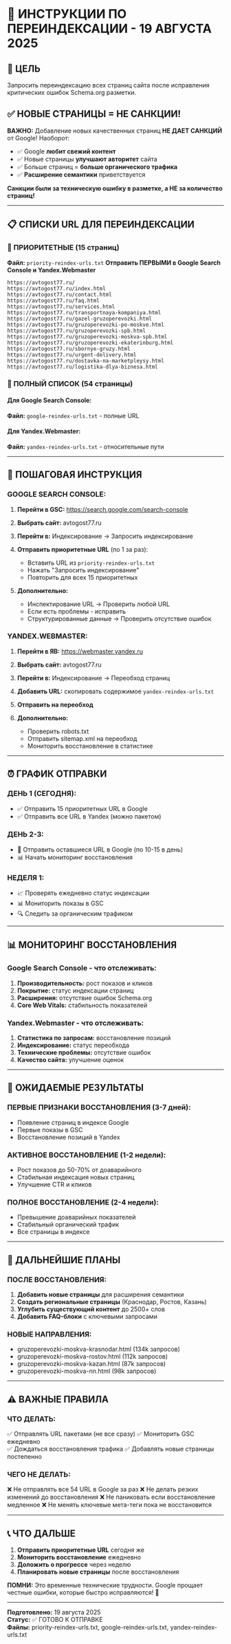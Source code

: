 # 📝 ИНСТРУКЦИИ ПО ПЕРЕИНДЕКСАЦИИ - 19 АВГУСТА 2025

## 🎯 ЦЕЛЬ
Запросить переиндексацию всех страниц сайта после исправления критических ошибок Schema.org разметки.

## ✅ НОВЫЕ СТРАНИЦЫ = НЕ САНКЦИИ!

**ВАЖНО:** Добавление новых качественных страниц **НЕ ДАЕТ САНКЦИЙ** от Google! Наоборот:
- ✅ Google **любит свежий контент**
- ✅ Новые страницы **улучшают авторитет** сайта  
- ✅ Больше страниц = **больше органического трафика**
- ✅ **Расширение семантики** приветствуется

**Санкции были за техническую ошибку в разметке, а НЕ за количество страниц!**

---

## 📋 СПИСКИ URL ДЛЯ ПЕРЕИНДЕКСАЦИИ

### 🚀 **ПРИОРИТЕТНЫЕ (15 страниц)**
**Файл:** `priority-reindex-urls.txt`
**Отправить ПЕРВЫМИ в Google Search Console и Yandex.Webmaster**

```
https://avtogost77.ru/
https://avtogost77.ru/index.html
https://avtogost77.ru/contact.html
https://avtogost77.ru/faq.html
https://avtogost77.ru/services.html
https://avtogost77.ru/transportnaya-kompaniya.html
https://avtogost77.ru/gazel-gruzoperevozki.html
https://avtogost77.ru/gruzoperevozki-po-moskve.html
https://avtogost77.ru/gruzoperevozki-spb.html
https://avtogost77.ru/gruzoperevozki-moskva-spb.html
https://avtogost77.ru/gruzoperevozki-ekaterinburg.html
https://avtogost77.ru/sbornye-gruzy.html
https://avtogost77.ru/urgent-delivery.html
https://avtogost77.ru/dostavka-na-marketpleysy.html
https://avtogost77.ru/logistika-dlya-biznesa.html
```

### 📑 **ПОЛНЫЙ СПИСОК (54 страницы)**

#### **Для Google Search Console:**
**Файл:** `google-reindex-urls.txt` - полные URL

#### **Для Yandex.Webmaster:**  
**Файл:** `yandex-reindex-urls.txt` - относительные пути

---

## 🔧 ПОШАГОВАЯ ИНСТРУКЦИЯ

### **GOOGLE SEARCH CONSOLE:**

1. **Перейти в GSC:** https://search.google.com/search-console
2. **Выбрать сайт:** avtogost77.ru
3. **Перейти в:** Индексирование → Запросить индексирование
4. **Отправить приоритетные URL** (по 1 за раз):
   - Вставить URL из `priority-reindex-urls.txt`
   - Нажать "Запросить индексирование"
   - Повторить для всех 15 приоритетных

5. **Дополнительно:**
   - Инспектирование URL → Проверить любой URL
   - Если есть проблемы - исправить
   - Структурированные данные → Проверить отсутствие ошибок

### **YANDEX.WEBMASTER:**

1. **Перейти в ЯВ:** https://webmaster.yandex.ru
2. **Выбрать сайт:** avtogost77.ru  
3. **Перейти в:** Индексирование → Переобход страниц
4. **Добавить URL:** скопировать содержимое `yandex-reindex-urls.txt`
5. **Отправить на переобход**

6. **Дополнительно:**
   - Проверить robots.txt
   - Отправить sitemap.xml на переобход
   - Мониторить восстановление в статистике

---

## ⏰ ГРАФИК ОТПРАВКИ

### **ДЕНЬ 1 (СЕГОДНЯ):**
- ✅ Отправить 15 приоритетных URL в Google
- ✅ Отправить все URL в Yandex (можно пакетом)

### **ДЕНЬ 2-3:**
- 🔄 Отправить оставшиеся URL в Google (по 10-15 в день)
- 📊 Начать мониторинг восстановления

### **НЕДЕЛЯ 1:**
- 📈 Проверять ежедневно статус индексации
- 📊 Мониторить показы в GSC
- 🔍 Следить за органическим трафиком

---

## 📊 МОНИТОРИНГ ВОССТАНОВЛЕНИЯ

### **Google Search Console - что отслеживать:**
1. **Производительность:** рост показов и кликов
2. **Покрытие:** статус индексации страниц  
3. **Расширения:** отсутствие ошибок Schema.org
4. **Core Web Vitals:** стабильность показателей

### **Yandex.Webmaster - что отслеживать:**
1. **Статистика по запросам:** восстановление позиций
2. **Индексирование:** статус переобхода
3. **Технические проблемы:** отсутствие ошибок
4. **Качество сайта:** улучшение оценок

---

## 🎯 ОЖИДАЕМЫЕ РЕЗУЛЬТАТЫ

### **ПЕРВЫЕ ПРИЗНАКИ ВОССТАНОВЛЕНИЯ (3-7 дней):**
- Появление страниц в индексе Google
- Первые показы в GSC
- Восстановление позиций в Yandex

### **АКТИВНОЕ ВОССТАНОВЛЕНИЕ (1-2 недели):**
- Рост показов до 50-70% от доаварийного
- Стабильная индексация новых страниц
- Улучшение CTR и кликов

### **ПОЛНОЕ ВОССТАНОВЛЕНИЕ (2-4 недели):**
- Превышение доаварийных показателей
- Стабильный органический трафик
- Все страницы в индексе

---

## 🚀 ДАЛЬНЕЙШИЕ ПЛАНЫ

### **ПОСЛЕ ВОССТАНОВЛЕНИЯ:**
1. **Добавить новые страницы** для расширения семантики
2. **Создать региональные страницы** (Краснодар, Ростов, Казань)
3. **Углубить существующий контент** до 2500+ слов
4. **Добавить FAQ-блоки** с ключевыми запросами

### **НОВЫЕ НАПРАВЛЕНИЯ:**
- gruzoperevozki-moskva-krasnodar.html (134k запросов)
- gruzoperevozki-moskva-rostov.html (112k запросов)  
- gruzoperevozki-moskva-kazan.html (87k запросов)
- gruzoperevozki-moskva-nn.html (98k запросов)

---

## ⚠️ ВАЖНЫЕ ПРАВИЛА

### **ЧТО ДЕЛАТЬ:**
✅ Отправлять URL пакетами (не все сразу)
✅ Мониторить GSC ежедневно  
✅ Дождаться восстановления трафика
✅ Добавлять новые страницы постепенно

### **ЧЕГО НЕ ДЕЛАТЬ:**
❌ Не отправлять все 54 URL в Google за раз
❌ Не делать резких изменений до восстановления
❌ Не паниковать если восстановление медленное
❌ Не менять ключевые мета-теги пока не восстановится

---

## 📞 ЧТО ДАЛЬШЕ

1. **Отправить приоритетные URL** сегодня же
2. **Мониторить восстановление** ежедневно
3. **Доложить о прогрессе** через неделю
4. **Планировать новые страницы** после восстановления

**ПОМНИ:** Это временные технические трудности. Google прощает честные ошибки, которые быстро исправляются! 🚀

---

**Подготовлено:** 19 августа 2025  
**Статус:** ✅ ГОТОВО К ОТПРАВКЕ  
**Файлы:** priority-reindex-urls.txt, google-reindex-urls.txt, yandex-reindex-urls.txt


